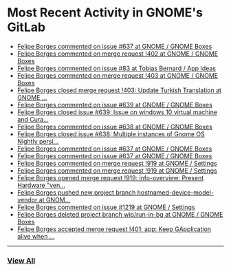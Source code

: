 # Most Recent Activity in GNOME's GitLab

<!-- BLOG-POST-LIST:START -->
- [Felipe Borges commented on issue #637 at GNOME / GNOME Boxes](https://gitlab.gnome.org/GNOME/gnome-boxes/-/issues/637#note_997105)
- [Felipe Borges commented on merge request !402 at GNOME / GNOME Boxes](https://gitlab.gnome.org/GNOME/gnome-boxes/-/merge_requests/402#note_997060)
- [Felipe Borges commented on issue #83 at Tobias Bernard / App Ideas](https://gitlab.gnome.org/bertob/app-ideas/-/issues/83#note_997059)
- [Felipe Borges commented on merge request !403 at GNOME / GNOME Boxes](https://gitlab.gnome.org/GNOME/gnome-boxes/-/merge_requests/403#note_997057)
- [Felipe Borges closed merge request !403: Update Turkish Translation at GNOME ...](https://gitlab.gnome.org/GNOME/gnome-boxes/-/merge_requests/403)
- [Felipe Borges commented on issue #639 at GNOME / GNOME Boxes](https://gitlab.gnome.org/GNOME/gnome-boxes/-/issues/639#note_991341)
- [Felipe Borges closed issue #639: Issue on windows 10 virtual machine and Cura...](https://gitlab.gnome.org/GNOME/gnome-boxes/-/issues/639)
- [Felipe Borges commented on issue #638 at GNOME / GNOME Boxes](https://gitlab.gnome.org/GNOME/gnome-boxes/-/issues/638#note_991281)
- [Felipe Borges closed issue #638: Multiple instances of Gnome OS Nightly persi...](https://gitlab.gnome.org/GNOME/gnome-boxes/-/issues/638)
- [Felipe Borges commented on issue #637 at GNOME / GNOME Boxes](https://gitlab.gnome.org/GNOME/gnome-boxes/-/issues/637#note_989941)
- [Felipe Borges commented on issue #637 at GNOME / GNOME Boxes](https://gitlab.gnome.org/GNOME/gnome-boxes/-/issues/637#note_989812)
- [Felipe Borges commented on merge request !919 at GNOME / Settings](https://gitlab.gnome.org/GNOME/gnome-control-center/-/merge_requests/919#note_989780)
- [Felipe Borges commented on merge request !919 at GNOME / Settings](https://gitlab.gnome.org/GNOME/gnome-control-center/-/merge_requests/919#note_987345)
- [Felipe Borges opened merge request !919: info-overview: Present Hardware &quot;ven...](https://gitlab.gnome.org/GNOME/gnome-control-center/-/merge_requests/919)
- [Felipe Borges pushed new project branch hostnamed-device-model-vendor at GNOM...](https://gitlab.gnome.org/GNOME/gnome-control-center/-/commits/hostnamed-device-model-vendor)
- [Felipe Borges commented on issue #1219 at GNOME / Settings](https://gitlab.gnome.org/GNOME/gnome-control-center/-/issues/1219#note_987109)
- [Felipe Borges deleted project branch wip/run-in-bg at GNOME / GNOME Boxes](https://gitlab.gnome.org/GNOME/gnome-boxes/-/commits/wip/run-in-bg)
- [Felipe Borges accepted merge request !401: app: Keep GApplication alive when ...](https://gitlab.gnome.org/GNOME/gnome-boxes/-/merge_requests/401)
<!-- BLOG-POST-LIST:END -->

___

### [View All](https://gitlab.gnome.org/users/felipeborges/activity)
